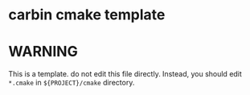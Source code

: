 carbin cmake template
===============================================

# WARNING
This is a template. do not edit this file directly. Instead, you should edit ``*.cmake`` in  ``${PROJECT}/cmake`` directory.